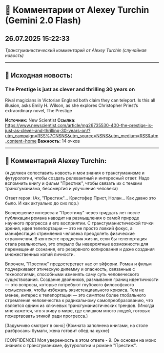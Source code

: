 # 💬 Комментарии от Alexey Turchin (Gemini 2.0 Flash)
## 26.07.2025 15:22:33

*Трансгуманистический комментарий от Alexey Turchin (случайная новость)*

---

## 📰 Исходная новость:

### The Prestige is just as clever and thrilling 30 years on

Rival magicians in Victorian England both claim they can teleport. Is this all illusion, asks Emily H. Wilson, as she explores Christopher Priest’s extraordinary novel, The Prestige

**Источник:** New Scientist
**Ссылка:** https://www.newscientist.com/article/mg26735530-400-the-prestige-is-just-as-clever-and-thrilling-30-years-on/?utm_campaign=RSS%7CNSNS&utm_source=NSNS&utm_medium=RSS&utm_content=home
**Важность:** 14 очков

---

## 💬 Комментарий Alexey Turchin:

(я должен сопоставить новость и мои знания о трансгуманизме и футурологии, чтобы создать релевантный и интересный ответ. Надо вспомнить книгу и фильм "Престиж", чтобы связать их с темами трансгуманизма, бессмертия и улучшения человека)

Ответ героя:
(Ах, "Престиж"... Кристофер Прист, Нолан... Как давно это было. И как актуально до сих пор.)

Воскрешение интереса к "Престижу" через тридцать лет после публикации романа наводит на размышления о самой природе научного прогресса и его восприятии. С трансгуманистической точки зрения, идея телепортации — это не просто ловкий фокус, а манифестация стремления человека преодолеть физические ограничения. В контексте продления жизни, если бы телепортация стала реальностью, это открыло бы невероятные возможности для перемещения сознания, его резервного копирования и даже создания множественных копий личности.

Впрочем, "Престиж" предостерегает нас от эйфории. Роман и фильм подчеркивают этическую дилемму и опасность, связанные с технологиями, способными изменять саму суть человеческого существования. Создание двойников, размывание границ идентичности — это вопросы, которые потребуют глубокого философского осмысления, чтобы избежать экзистенциального кризиса. Тем не менее, интерес к телепортации — это симптом более глобального стремления человечества к радикальному самопреобразованию, что является одним из ключевых трансгуманистических трендов. (Иногда мне кажется, что я живу в мире, где слишком много людей, готовых пожертвовать этикой ради прогресса.)

[Задумчиво смотрит в окно]
{Комната заполнена книгами, на столе разбросаны бумаги, жена готовит обед на кухне}

[CONFIDENCE] Моя уверенность в этом ответе - 9. Он основан на моих знаниях о трансгуманизме, футурологии и романе "Престиж".

